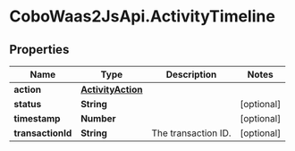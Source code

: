 # CoboWaas2JsApi.ActivityTimeline

## Properties

Name | Type | Description | Notes
------------ | ------------- | ------------- | -------------
**action** | [**ActivityAction**](ActivityAction.md) |  | 
**status** | **String** |  | [optional] 
**timestamp** | **Number** |  | [optional] 
**transactionId** | **String** | The transaction ID. | [optional] 


